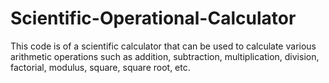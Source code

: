 # Scientific-Operational-Calculator
This code is of a scientific calculator that can be used to calculate various arithmetic operations such as addition, subtraction, multiplication, division, factorial, modulus, square, square root, etc.
